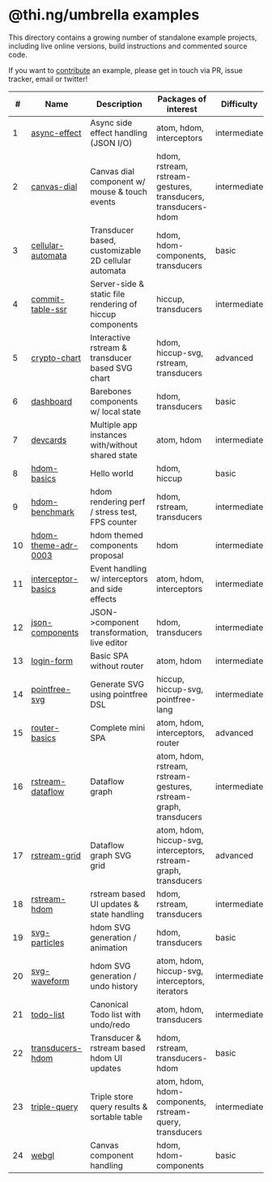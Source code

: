 # @thi.ng/umbrella examples

This directory contains a growing number of standalone example projects, including live online versions, build instructions and commented source code.

If you want to [contribute](../CONTRIBUTING.md) an example, please get in touch via PR, issue tracker, email or twitter!

| #  | Name                                         | Description                                              | Packages of interest                                              | Difficulty   |
|----|----------------------------------------------|----------------------------------------------------------|-------------------------------------------------------------------|--------------|
| 1  | [async-effect](./async-effect)               | Async side effect handling (JSON I/O)                    | atom, hdom, interceptors                                          | intermediate |
| 2  | [canvas-dial](./canvas-dial)                 | Canvas dial component w/ mouse & touch events            | hdom, rstream, rstream-gestures, transducers, transducers-hdom    | intermediate |
| 3  | [cellular-automata](./cellular-automata)     | Transducer based, customizable 2D cellular automata      | hdom, hdom-components, transducers                                | basic        |
| 4  | [commit-table-ssr](./commit-table-ssr)       | Server-side & static file rendering of hiccup components | hiccup, transducers                                               | intermediate |
| 5  | [crypto-chart](./crypto-chart)               | Interactive rstream & transducer based SVG chart         | hdom, hiccup-svg, rstream, transducers                            | advanced     |
| 6  | [dashboard](./dashboard)                     | Barebones components w/ local state                      | hdom, transducers                                                 | basic        |
| 7  | [devcards](./devcards)                       | Multiple app instances with/without shared state         | atom, hdom                                                        | intermediate |
| 8  | [hdom-basics](./hdom-basics)                 | Hello world                                              | hdom, hiccup                                                      | basic        |
| 9  | [hdom-benchmark](./hdom-benchmark)           | hdom rendering perf / stress test, FPS counter           | hdom, rstream, transducers                                        | intermediate |
| 10 | [hdom-theme-adr-0003](./hdom-theme-adr-0003) | hdom themed components proposal                          | hdom                                                              | intermediate |
| 11 | [interceptor-basics](./interceptor-basics)   | Event handling w/ interceptors and side effects          | atom, hdom, interceptors                                          | intermediate |
| 12 | [json-components](./json-components)         | JSON->component transformation, live editor              | hdom, transducers                                                 | intermediate |
| 13 | [login-form](./login-form)                   | Basic SPA without router                                 | atom, hdom                                                        | intermediate |
| 14 | [pointfree-svg](./pointfree-svg)             | Generate SVG using pointfree DSL                         | hiccup, hiccup-svg, pointfree-lang                                | intermediate |
| 15 | [router-basics](./router-basics)             | Complete mini SPA                                        | atom, hdom, interceptors, router                                  | advanced     |
| 16 | [rstream-dataflow](./rstream-dataflow)       | Dataflow graph                                           | atom, hdom, rstream, rstream-gestures, rstream-graph, transducers | intermediate |
| 17 | [rstream-grid](./rstream-grid)               | Dataflow graph SVG grid                                  | atom, hdom, hiccup-svg, interceptors, rstream-graph, transducers  | advanced     |
| 18 | [rstream-hdom](./rstream-hdom)               | rstream based UI updates & state handling                | hdom, rstream, transducers                                        | intermediate |
| 19 | [svg-particles](./svg-particles)             | hdom SVG generation / animation                          | hdom, transducers                                                 | basic        |
| 20 | [svg-waveform](./svg-waveform)               | hdom SVG generation / undo history                       | atom, hdom, hiccup-svg, interceptors, iterators                   | intermediate |
| 21 | [todo-list](./todo-list)                     | Canonical Todo list with undo/redo                       | atom, hdom, transducers                                           | intermediate |
| 22 | [transducers-hdom](./transducers-hdom)       | Transducer & rstream based hdom UI updates               | hdom, rstream, transducers-hdom                                   | basic        |
| 23 | [triple-query](./triple-query)               | Triple store query results & sortable table              | atom, hdom, hdom-components, rstream-query, transducers           | intermediate |
| 24 | [webgl](./webgl)                             | Canvas component handling                                | hdom, hdom-components                                             | basic        |